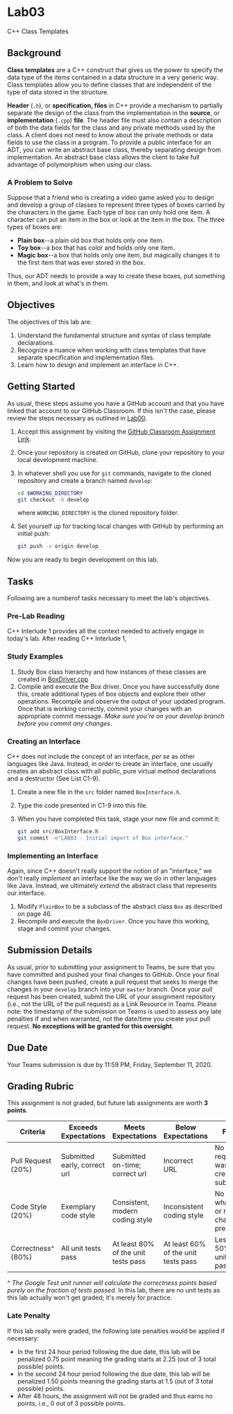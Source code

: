 # Lab03

C++ Class Templates

## Background

**Class templates** are a C++ construct that gives us the power to specify the data type of the items contained in a data structure in a very generic way. Class templates allow you to define classes that are independent of the type of data stored in the structure.

**Header** (`.h`), or **specification, files** in C++ provide a mechanism to partially separate the design of the class from the implementation in the **source**, or **implementation** (`.cpp`) **file**. The header file must also contain a description of both the data fields for the class and any private methods used by the class. A client does not need to know about the private methods or data fields to use the class in a program. To provide a public interface for an ADT, you can write an abstract base class, thereby separating design from implementation. An abstract base class allows the client to take full advantage of polymorphism when using our class.

### A Problem to Solve

Suppose that a friend who is creating a video game asked you to design and develop a group of classes to represent three types of boxes carried by the characters in the game. Each type of box can only hold one item. A character can put an item in the box or look at the item in the box. The three types of boxes are:

* **Plain box**--a plain old box that holds only one item.
* **Toy box**--a box that has color and holds only one item.
* **Magic box**--a box that holds only one item, but magically changes it to the first item that was ever stored in the box.

Thus, our ADT needs to provide a way to create these boxes, put something in them, and look at what's in them.

## Objectives

The objectives of this lab are:

1. Understand the fundamental structure and syntax of class template declarations.
1. Recognize a nuance when working with class templates that have separate specification and implementation files.
1. Learn how to design and implement an interface in C++.

## Getting Started

As usual, these steps assume you have a GitHub account and that you have linked that account to our GitHub Classroom. If this isn't the case, please review the steps necessary as outlined in [Lab00](https://github.com/msu-csc232-fa20/lab00).

1. Accept this assignment by visiting the [GitHub Classroom Assignment Link](https://classroom.github.com/a/fX9TTJgc).
1. Once your repository is created on GitHub, clone your repository to your local development machine.
1. In whatever shell you use for `git` commands, navigate to the cloned repository and create a branch named `develop`:

    ```bash
    cd $WORKING_DIRECTORY
    git checkout -b develop
    ```

    where `WORKING_DIRECTORY` is the cloned repository folder.

1. Set yourself up for tracking local changes with GitHub by performing an initial push:

    ```bash
    git push -u origin develop
    ```

Now you are ready to begin development on this lab.

## Tasks

Following are a numberof tasks necessary to meet the lab's objectives.

### Pre-Lab Reading

C++ Interlude 1 provides all the context needed to actively engage in today's lab. After reading C++ Interlude 1, 

### Study Examples

1. Study Box class hierarchy and how instances of these classes are created in [BoxDriver.cpp](src/BoxDriver.cpp)
1. Compile and execute the Box driver. Once you have successfully done this, create additional types of box objects and explore their other operations. Recompile and observe the output of your updated program. Once that is working correctly, commit your changes with an appropriate commit message. _Make sure you're on your develop branch before you commit any changes_.

### Creating an Interface

C++ does not include the concept of an interface, _per se_ as other languages like Java. Instead, in order to create an interface, one usually creates an abstract class with all public, pure virtual method declarations and a destructor (See List C1-9).

1. Create a new file in the `src` folder named `BoxInterface.h`.
1. Type the code presented in C1-9 into this file.
1. When you have completed this task, stage your new file and commit it:

    ```bash
    git add src/BoxInterface.h
    git commit -m"LAB03 - Initial import of Box interface."
    ```

### Implementing an Interface

Again, since C++ doesn't really support the notion of an "interface," we don't really _implement_ an interface like the way we do in other languages like Java. Instead, we ultimately _extend_ the abstract class that represents our interface.

1. Modify `PlainBox` to be a subclass of the abstract class `Box` as described on page 46.
1. Recompile and execute the `BoxDriver`. Once you have this working, stage and commit your changes.

## Submission Details

As usual, prior to submitting your assignment to Teams, be sure that you have committed and pushed your final changes to GitHub. Once your final changes have been pushed, create a pull request that seeks to merge the changes in your `develop` branch into your `master` branch. Once your pull request has been created, submit the URL of your assignment repository (i.e., not the URL of the pull request) as a Link Resource in Teams. Please note: the timestamp of the submission on Teams is used to assess any late penalties if and when warranted, not the date/time you create your pull request. **No exceptions will be granted for this oversight**.

## Due Date

Your Teams submission is due by 11:59 PM, Friday, September 11, 2020.

## Grading Rubric

This assignment is not graded, but future lab assignments are worth **3 points**.

Criteria          | Exceeds Expectations        | Meets Expectations             | Below Expectations | Failure                                                 |
------------------|-----------------------------|--------------------------------|--------------------|---------------------------------------------------------|
Pull Request (20%)| Submitted early, correct url| Submitted on-time; correct url | Incorrect URL            | No pull request was created or submitted          |
Code Style (20%)  | Exemplary code style        | Consistent, modern coding style    | Inconsistent coding style| No style whatsoever or no code changes present|
Correctness^ (80%)| All unit tests pass         | At least 80% of the unit tests pass| At least 60% of the unit tests pass| Less than 50% of the unit tests pass|

^ _The Google Test unit runner will calculate the correctness points based purely on the fraction of tests passed_. In this lab, there are no unit tests as this lab actually won't get graded; it's merely for practice.

### Late Penalty

If this lab really were graded, the following late penalties would be applied if necessary:

* In the first 24 hour period following the due date, this lab will be penalized 0.75 point meaning the grading starts at 2.25 (out of 3 total possible) points.
* In the second 24 hour period following the due date, this lab will be penalized 1.50 points meaning the grading starts at 1.5 (out of 3 total possible) points.
* After 48 hours, the assignment will not be graded and thus earns no points, i.e., 0 out of 3 possible points.
